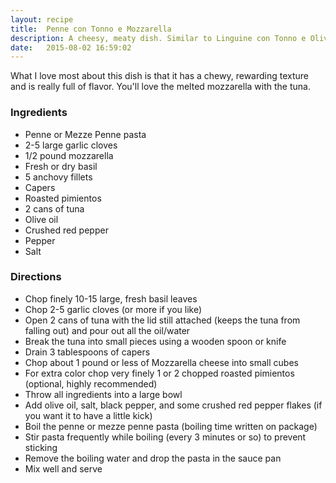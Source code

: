 ```yaml
---
layout: recipe
title:  Penne con Tonno e Mozzarella
description: A cheesy, meaty dish. Similar to Linguine con Tonno e Olive but no olives, parsley or lemon juice.
date:   2015-08-02 16:59:02
---
```


What I love most about this dish is that it has a chewy, rewarding texture and is really full of flavor. You'll love the melted mozzarella with the tuna.

### Ingredients

- Penne or Mezze Penne pasta
- 2-5 large garlic cloves
- 1/2 pound mozzarella
- Fresh or dry basil
- 5 anchovy fillets
- Capers
- Roasted pimientos
- 2 cans of tuna
- Olive oil
- Crushed red pepper
- Pepper
- Salt

### Directions

- Chop finely 10-15 large, fresh basil leaves
- Chop 2-5 garlic cloves (or more if you like)
- Open 2 cans of tuna with the lid still attached (keeps the tuna from falling out) and pour out all the oil/water
- Break the tuna into small pieces using a wooden spoon or knife
- Drain 3 tablespoons of capers
- Chop about 1 pound or less of Mozzarella cheese into small cubes
- For extra color chop very finely 1 or 2 chopped roasted pimientos (optional, highly recommended)
- Throw all ingredients into a large bowl
- Add olive oil, salt, black pepper, and some crushed red pepper flakes (if you want it to have a little kick)
- Boil the penne or mezze penne pasta (boiling time written on package)
- Stir pasta frequently while boiling (every 3 minutes or so) to prevent sticking
- Remove the boiling water and drop the pasta in the sauce pan
- Mix well and serve
